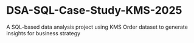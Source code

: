 # DSA-SQL-Case-Study-KMS-2025
A SQL-based data analysis project using KMS Order dataset to generate insights for business strategy
